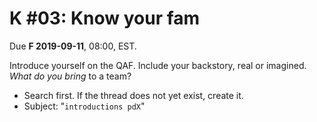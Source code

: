 # K #03: Know your fam

Due **F 2019-09-11**, 08:00, EST.

Introduce yourself on the QAF. Include your backstory, real or imagined. *What do you bring* to a team?

- Search first. If the thread does not yet exist, create it.
- Subject: "`introductions pdX`"
